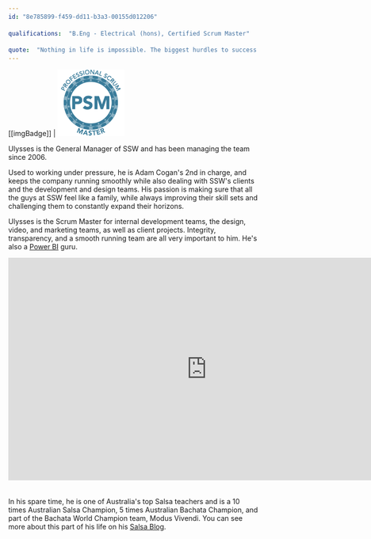 ```yaml
---
id: "8e785899-f459-dd11-b3a3-00155d012206"

qualifications:  "B.Eng - Electrical (hons), Certified Scrum Master"

quote:  "Nothing in life is impossible. The biggest hurdles to success in life are inaction and fear of failure."
---
```


[[imgBadge]]
| ![Certified Scrum Master](../badges/Certification-scrumorg-master-1.png) 
   
Ulysses is the General Manager of SSW and has been managing the team since 2006.

Used to working under pressure, he is Adam Cogan's 2nd in charge, and keeps the company running smoothly while also dealing with SSW's clients and the development and design teams. His passion is making sure that all the guys at SSW feel like a family, while always improving their skill sets and challenging them to constantly expand their horizons.  

Ulysses is the Scrum Master for internal development teams, the design, video, and marketing teams, as well as client projects. Integrity, transparency, and a smooth running team are all very important to him. He's also a [Power BI](http://adamcogan.com/2016/10/13/power-bi-no-more-guessing/) guru. 

   <iframe width="800" height="450" src="https://www.youtube.com/embed/Y4tvF0DWEec" frameborder="0"></iframe> 

In his spare time, he is one of Australia's top Salsa teachers and is a 10 times Australian Salsa Champion, 5 times Australian Bachata Champion, and part of the Bachata World Champion team, Modus Vivendi. You can see more about this part of his life on his [Salsa Blog](https://salsaulysses.com/).
